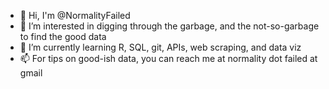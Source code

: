 - 👋 Hi, I'm @NormalityFailed
- 👀 I’m interested in digging through the garbage, and the not-so-garbage to find the good data
- 🌱 I’m currently learning R, SQL, git, APIs, web scraping, and data viz
- 📫 For tips on good-ish data, you can reach me at normality dot failed at gmail

<!---
NormalityFailed/NormalityFailed is a ✨ special ✨ repository because its `README.md` (this file) appears on your GitHub profile.
You can click the Preview link to take a look at your changes.
--->

